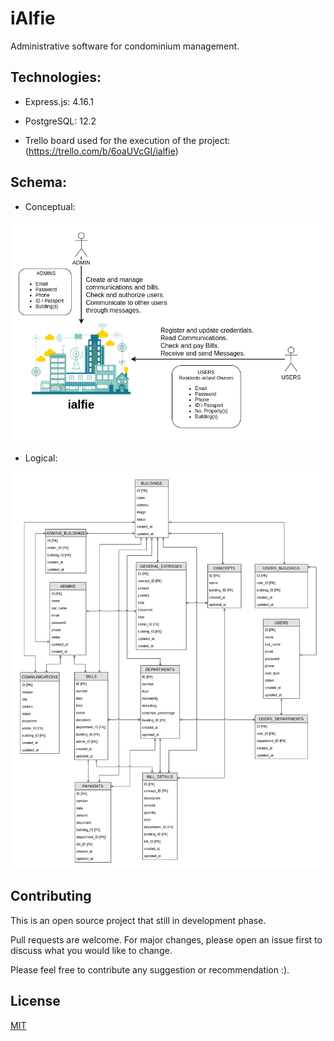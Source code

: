 # iAlfie

Administrative software for condominium management.

## Technologies:

* Express.js:  4.16.1

* PostgreSQL: 12.2

* Trello board used for the execution of the project: (https://trello.com/b/6oaUVcGI/ialfie)

## Schema:

* Conceptual:

![Conceptual schema](/assets/ialfie_conceptual_model.png)

* Logical:

![Logical schema](/assets/ialfie_logic_model.png)

## Contributing

This is an open source project that still in development phase. 

Pull requests are welcome. For major changes, please open an issue first to discuss what you would like to change.

Please feel free to contribute any suggestion or recommendation :).

## License
[MIT](https://choosealicense.com/licenses/mit/)